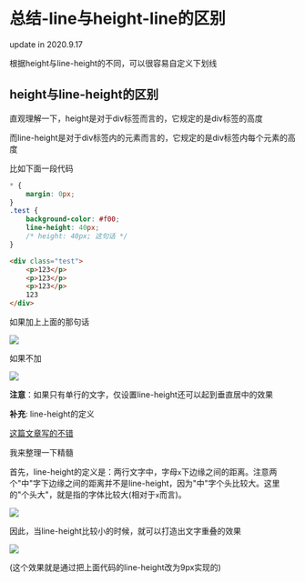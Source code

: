 # 总结-line与height-line的区别


update in 2020.9.17

根据height与line-height的不同，可以很容易自定义下划线

## height与line-height的区别

直观理解一下，height是对于div标签而言的，它规定的是div标签的高度

而line-height是对于div标签内的元素而言的，它规定的是div标签内每个元素的高度

比如下面一段代码

```css
* {
    margin: 0px;
}
.test {
    background-color: #f00;
    line-height: 40px;
    /* height: 40px; 这句话 */
}
```

```html
<div class="test">
    <p>123</p>
    <p>123</p>
    <p>123</p>
    123
</div>
```

如果加上上面的那句话

![](http://cdn.attack204.com/20200803100735.png)

如果不加

![](http://cdn.attack204.com/20200803100908.png)

**注意**：如果只有单行的文字，仅设置line-height还可以起到垂直居中的效果

**补充**: line-height的定义

[这篇文章写的不错](https://blog.csdn.net/a2013126370/article/details/82786681)

我来整理一下精髓

首先，line-height的定义是：两行文字中，字母`x`下边缘之间的距离。注意两个"中"字下边缘之间的距离并不是line-height，因为"中"字个头比较大。这里的"个头大"，就是指的字体比较大(相对于`x`而言)。
    
![](http://cdn.attack204.com/20200803101351.png)

因此，当line-height比较小的时候，就可以打造出文字重叠的效果

![](http://cdn.attack204.com/20200803101847.png)

(这个效果就是通过把上面代码的line-height改为9px实现的)

